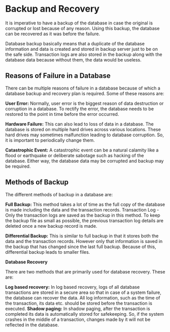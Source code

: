 # Backup and Recovery

It is imperative to have a backup of the database in case the original is corrupted or lost because of any reason. Using this backup, the database can be recovered as it was before the failure.

Database backup basically means that a duplicate of the database information and data is created and stored in backup server just to be on the safe side. Transaction logs are also stored in the backup along with the database data because without them, the data would be useless.

## Reasons of Failure in a Database
There can be multiple reasons of failure in a database because of which a database backup and recovery plan is required. Some of these reasons are:

**User Error:**   Normally, user error is the biggest reason of data destruction or corruption in a database. To rectify the error, the database needs to be restored to the point in time before the error occurred.

**Hardware Failure:**  This can also lead to loss of data in a database. The database is stored on multiple hard drives across various locations. These hard drives may sometimes malfunction leading to database corruption. So, it is important to periodically change them.

**Catastrophic Event:**  A catastrophic event can be a natural calamity like a flood or earthquake or deliberate sabotage such as hacking of the database. Either way, the database data may be corrupted and backup may be required.

## Methods of Backup

The different methods of backup in a database are:

**Full Backup:**  This method takes a lot of time as the full copy of the database is made including the data and the transaction records.
Transaction Log -  Only the transaction logs are saved as the backup in this method. To keep the backup file as small as possible, the previous transaction log details are deleted once a new backup record is made.

**Differential Backup:** This is similar to full backup in that it stores both the data and the transaction records. However only that information is saved in the backup that has changed since the last full backup. Because of this, differential backup leads to smaller files.

**Database Recovery**

There are two methods that are primarily used for database recovery. These are:

**Log based recovery:**  In log based recovery, logs of all database transactions are stored in a secure area so that in case of a system failure, the database can recover the data. All log information, such as the time of the transaction, its data etc. should be stored before the transaction is executed.
**Shadow paging:**  In shadow paging, after the transaction is completed its data is automatically stored for safekeeping. So, if the system crashes in the middle of a transaction, changes made by it will not be reflected in the database.
